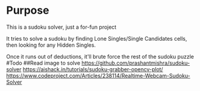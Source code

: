 # Purpose
This is a sudoku solver, just a for-fun project

It tries to solve a sudoku by finding Lone Singles/Single Candidates cells, then looking for any Hidden Singles.

Once it runs out of deductions, it'll brute force the rest of the sudoku puzzle
#Todo
##Read image to solve
https://github.com/prashantmishra/sudoku-solver
https://aishack.in/tutorials/sudoku-grabber-opencv-plot/
https://www.codeproject.com/Articles/238114/Realtime-Webcam-Sudoku-Solver
